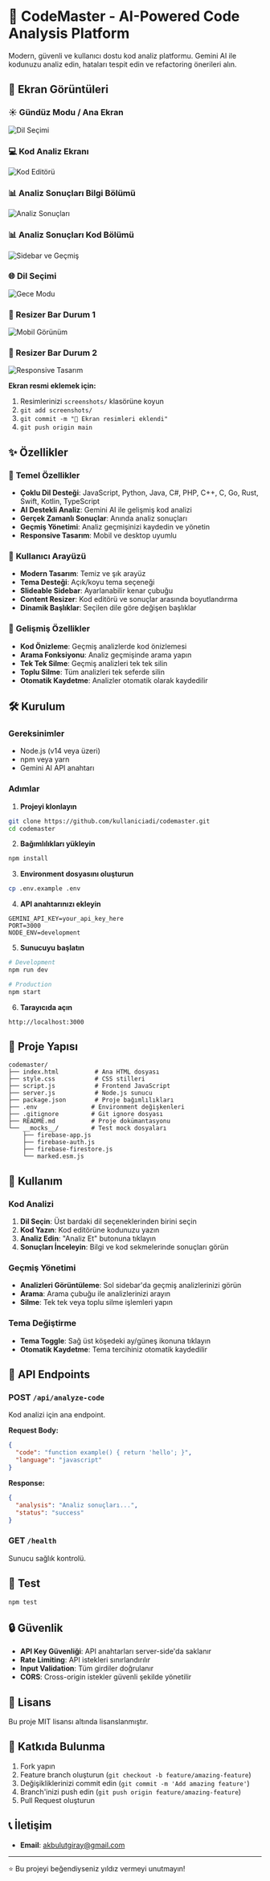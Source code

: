 # 🚀 CodeMaster - AI-Powered Code Analysis Platform

Modern, güvenli ve kullanıcı dostu kod analiz platformu. Gemini AI ile kodunuzu analiz edin, hataları tespit edin ve refactoring önerileri alın.

## 📸 Ekran Görüntüleri

### ☀️ Gündüz Modu / Ana Ekran
![Dil Seçimi](screenshots/05-language-selection.png)

### 💻 Kod Analiz Ekranı
![Kod Editörü](screenshots/02-code-editor.png)

### 📊 Analiz Sonuçları Bilgi Bölümü
![Analiz Sonuçları](screenshots/03-analysis-results.png)

### 📊 Analiz Sonuçları Kod Bölümü
![Sidebar ve Geçmiş](screenshots/04-sidebar-history.png)

### 🌐 Dil Seçimi
![Gece Modu](screenshots/06-dark-mode.png)

### 📐 Resizer Bar Durum 1
![Mobil Görünüm](screenshots/07-mobile-view.png)

### 📐 Resizer Bar Durum 2
![Responsive Tasarım](screenshots/08-responsive-design.png)

**Ekran resmi eklemek için:**
1. Resimlerinizi `screenshots/` klasörüne koyun
2. `git add screenshots/`
3. `git commit -m "📸 Ekran resimleri eklendi"`
4. `git push origin main`

## ✨ Özellikler

### 🎯 **Temel Özellikler**
- **Çoklu Dil Desteği**: JavaScript, Python, Java, C#, PHP, C++, C, Go, Rust, Swift, Kotlin, TypeScript
- **AI Destekli Analiz**: Gemini AI ile gelişmiş kod analizi
- **Gerçek Zamanlı Sonuçlar**: Anında analiz sonuçları
- **Geçmiş Yönetimi**: Analiz geçmişinizi kaydedin ve yönetin
- **Responsive Tasarım**: Mobil ve desktop uyumlu

### 🎨 **Kullanıcı Arayüzü**
- **Modern Tasarım**: Temiz ve şık arayüz
- **Tema Desteği**: Açık/koyu tema seçeneği
- **Slideable Sidebar**: Ayarlanabilir kenar çubuğu
- **Content Resizer**: Kod editörü ve sonuçlar arasında boyutlandırma
- **Dinamik Başlıklar**: Seçilen dile göre değişen başlıklar

### 🔧 **Gelişmiş Özellikler**
- **Kod Önizleme**: Geçmiş analizlerde kod önizlemesi
- **Arama Fonksiyonu**: Analiz geçmişinde arama yapın
- **Tek Tek Silme**: Geçmiş analizleri tek tek silin
- **Toplu Silme**: Tüm analizleri tek seferde silin
- **Otomatik Kaydetme**: Analizler otomatik olarak kaydedilir

## 🛠️ Kurulum

### Gereksinimler
- Node.js (v14 veya üzeri)
- npm veya yarn
- Gemini AI API anahtarı

### Adımlar

1. **Projeyi klonlayın**
```bash
git clone https://github.com/kullaniciadi/codemaster.git
cd codemaster
```

2. **Bağımlılıkları yükleyin**
```bash
npm install
```

3. **Environment dosyasını oluşturun**
```bash
cp .env.example .env
```

4. **API anahtarınızı ekleyin**
```env
GEMINI_API_KEY=your_api_key_here
PORT=3000
NODE_ENV=development
```

5. **Sunucuyu başlatın**
```bash
# Development
npm run dev

# Production
npm start
```

6. **Tarayıcıda açın**
```
http://localhost:3000
```

## 📁 Proje Yapısı

```
codemaster/
├── index.html          # Ana HTML dosyası
├── style.css           # CSS stilleri
├── script.js           # Frontend JavaScript
├── server.js           # Node.js sunucu
├── package.json        # Proje bağımlılıkları
├── .env               # Environment değişkenleri
├── .gitignore         # Git ignore dosyası
├── README.md          # Proje dokümantasyonu
└── __mocks__/         # Test mock dosyaları
    ├── firebase-app.js
    ├── firebase-auth.js
    ├── firebase-firestore.js
    └── marked.esm.js
```

## 🚀 Kullanım

### Kod Analizi
1. **Dil Seçin**: Üst bardaki dil seçeneklerinden birini seçin
2. **Kod Yazın**: Kod editörüne kodunuzu yazın
3. **Analiz Edin**: "Analiz Et" butonuna tıklayın
4. **Sonuçları İnceleyin**: Bilgi ve kod sekmelerinde sonuçları görün

### Geçmiş Yönetimi
- **Analizleri Görüntüleme**: Sol sidebar'da geçmiş analizlerinizi görün
- **Arama**: Arama çubuğu ile analizlerinizi arayın
- **Silme**: Tek tek veya toplu silme işlemleri yapın

### Tema Değiştirme
- **Tema Toggle**: Sağ üst köşedeki ay/güneş ikonuna tıklayın
- **Otomatik Kaydetme**: Tema tercihiniz otomatik kaydedilir

## 🔧 API Endpoints

### POST `/api/analyze-code`
Kod analizi için ana endpoint.

**Request Body:**
```json
{
  "code": "function example() { return 'hello'; }",
  "language": "javascript"
}
```

**Response:**
```json
{
  "analysis": "Analiz sonuçları...",
  "status": "success"
}
```

### GET `/health`
Sunucu sağlık kontrolü.

## 🧪 Test

```bash
npm test
```

## 🔒 Güvenlik

- **API Key Güvenliği**: API anahtarları server-side'da saklanır
- **Rate Limiting**: API istekleri sınırlandırılır
- **Input Validation**: Tüm girdiler doğrulanır
- **CORS**: Cross-origin istekler güvenli şekilde yönetilir

## 📝 Lisans

Bu proje MIT lisansı altında lisanslanmıştır.

## 🤝 Katkıda Bulunma

1. Fork yapın
2. Feature branch oluşturun (`git checkout -b feature/amazing-feature`)
3. Değişikliklerinizi commit edin (`git commit -m 'Add amazing feature'`)
4. Branch'inizi push edin (`git push origin feature/amazing-feature`)
5. Pull Request oluşturun

## 📞 İletişim

- **Email**: akbulutgiray@gmail.com

---

⭐ Bu projeyi beğendiyseniz yıldız vermeyi unutmayın! 
